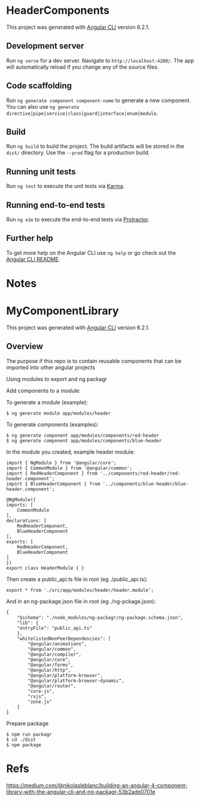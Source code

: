 # HeaderComponents

This project was generated with [Angular CLI](https://github.com/angular/angular-cli) version 6.2.1.

## Development server

Run `ng serve` for a dev server. Navigate to `http://localhost:4200/`. The app will automatically reload if you change any of the source files.

## Code scaffolding

Run `ng generate component component-name` to generate a new component. You can also use `ng generate directive|pipe|service|class|guard|interface|enum|module`.

## Build

Run `ng build` to build the project. The build artifacts will be stored in the `dist/` directory. Use the `--prod` flag for a production build.

## Running unit tests

Run `ng test` to execute the unit tests via [Karma](https://karma-runner.github.io).

## Running end-to-end tests

Run `ng e2e` to execute the end-to-end tests via [Protractor](http://www.protractortest.org/).

## Further help

To get more help on the Angular CLI use `ng help` or go check out the [Angular CLI README](https://github.com/angular/angular-cli/blob/master/README.md).

# Notes

# MyComponentLibrary

This project was generated with [Angular CLI](https://github.com/angular/angular-cli) version 6.2.1.

## Overview

The purpose if this repo is to contain reusable components that can be imported into other angular projects

Using modules to export and ng packagr

Add components to a module:

To generate a module (example):

    $ ng generate module app/modules/header

To generate components (examples):

    $ ng generate component app/modules/components/red-header
    $ ng generate component app/modules/components/blue-header

In the module you created, example header module:

    import { NgModule } from '@angular/core';
    import { CommonModule } from '@angular/common';
    import { RedHeaderComponent } from '../components/red-header/red-header.component';
    import { BlueHeaderComponent } from '../components/blue-header/blue-header.component';

    @NgModule({
    imports: [
        CommonModule
    ],
    declarations: [
        RedHeaderComponent,
        BlueHeaderComponent
    ],
    exports: [
        RedHeaderComponent,
        BlueHeaderComponent
    ]
    })
    export class HeaderModule { }

Then create a public_api.ts file in root (eg ./public_api.ts):

    export * from './src/app/modules/header/header.module';

And in an ng-package.json file in root (eg ./ng-pckage.json):

    {
        "$schema": "./node_modules/ng-packagr/ng-package.schema.json",
        "lib": {
        "entryFile": "public_api.ts"
        },
        "whitelistedNonPeerDependencies": [
            "@angular/animations",
            "@angular/common",
            "@angular/compiler",
            "@angular/core",
            "@angular/forms",
            "@angular/http",
            "@angular/platform-browser",
            "@angular/platform-browser-dynamic",
            "@angular/router",
            "core-js",
            "rxjs",
            "zone.js"
        ]
    }


Prepare package

    $ npm run packagr
    $ cd ./dist
    $ npm package



# Refs

https://medium.com/@nikolasleblanc/building-an-angular-4-component-library-with-the-angular-cli-and-ng-packagr-53b2ade0701e


